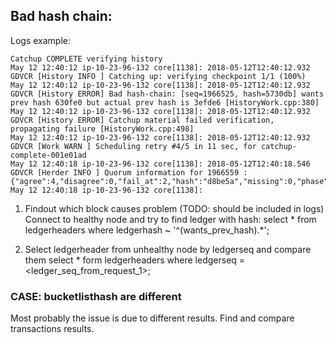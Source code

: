 ## Bad hash chain:

Logs example:
```
Catchup COMPLETE verifying history
May 12 12:40:12 ip-10-23-96-132 core[1138]: 2018-05-12T12:40:12.932 GDVCR [History INFO ] Catching up: verifying checkpoint 1/1 (100%)
May 12 12:40:12 ip-10-23-96-132 core[1138]: 2018-05-12T12:40:12.932 GDVCR [History ERROR] Bad hash-chain: [seq=1966525, hash=5730db] wants prev hash 630fe0 but actual prev hash is 3efde6 [HistoryWork.cpp:380]
May 12 12:40:12 ip-10-23-96-132 core[1138]: 2018-05-12T12:40:12.932 GDVCR [History ERROR] Catchup material failed verification, propagating failure [HistoryWork.cpp:498]
May 12 12:40:12 ip-10-23-96-132 core[1138]: 2018-05-12T12:40:12.932 GDVCR [Work WARN ] Scheduling retry #4/5 in 11 sec, for catchup-complete-001e01ad
May 12 12:40:18 ip-10-23-96-132 core[1138]: 2018-05-12T12:40:18.546 GDVCR [Herder INFO ] Quorum information for 1966559 : {"agree":4,"disagree":0,"fail_at":2,"hash":"d8be5a","missing":0,"phase":"EXTERNALIZE"}
May 12 12:40:18 ip-10-23-96-132 core[1138]:
```

1. Findout which block causes problem (TODO: should be included in logs)
Connect to healthy node and try to find ledger with hash:
select * from ledgerheaders where ledgerhash ~ '^(wants_prev_hash).*';

2. Select ledgerheader from unhealthy node by ledgerseq and compare them
select * form ledgerheaders where ledgerseq = <ledger_seq_from_request_1>;

### CASE: bucketlisthash are different
Most probably the issue is due to different results. Find and compare transactions results.